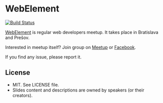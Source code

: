 # WebElement

[![Build Status](https://travis-ci.org/webelement/webelement.sk.svg?branch=master)](https://travis-ci.org/webelement/webelement.sk)

[WebElement](https://webelement.sk) is regular web developers meetup. It takes place in Bratislava and Prešov.

Interested in meetup itself? Join group on [Meetup](https://www.meetup.com/webelement/)
or [Facebook](https://facebook.com/groups/webelement).

If you find any issue, please report it.

## License

- MIT. See LICENSE file.
- Slides content and descriptions are owned by speakers (or their creators).
